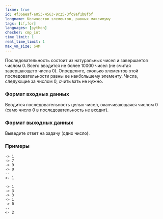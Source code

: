```yaml
---
fixme: true
id: 4f36aeaf-e053-4563-9c25-3fc9af1b8fbf
longname: Количество элементов, равных максимуму
tags: [if,for]
languages: [python]
checker: cmp_int
time_limit: 1
real_time_limit: 1
max_vm_size: 64M
---
```



Последовательность состоит из натуральных чисел и завершается числом 0. Всего вводится не более 10000 чисел (не считая завершающего числа 0). Определите, сколько элементов этой последовательности равны ее наибольшему элементу.
Числа, следующие за числом 0, считывать не нужно.

### Формат входных данных

Вводится последовательность целых чисел, оканчивающаяся числом 0 (само число 0 в последовательность не входит).

### Формат выходных данных

Выведите ответ на задачу (одно число).

### Примеры

```
-> 1
-> 7
-> 9
-> 0
--
<- 1
```

```
-> 1
-> 3
-> 3
-> 1
-> 0
--
<- 2
```
